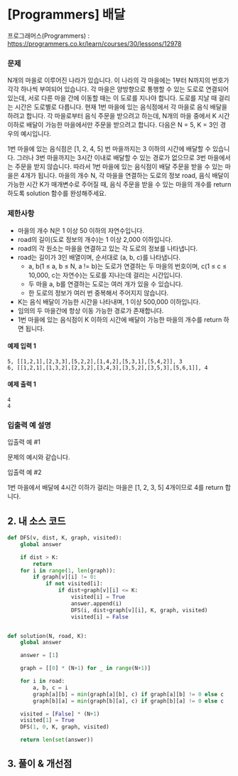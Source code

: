 # [Programmers] 배달

프로그래머스(Programmers) :  https://programmers.co.kr/learn/courses/30/lessons/12978

### 문제

N개의 마을로 이루어진 나라가 있습니다. 이 나라의 각 마을에는 1부터 N까지의 번호가 각각 하나씩 부여되어 있습니다. 각 마을은 양방향으로 통행할 수 있는 도로로 연결되어 있는데, 서로 다른 마을 간에 이동할 때는 이 도로를 지나야 합니다. 도로를 지날 때 걸리는 시간은 도로별로 다릅니다. 현재 1번 마을에 있는 음식점에서 각 마을로 음식 배달을 하려고 합니다. 각 마을로부터 음식 주문을 받으려고 하는데, N개의 마을 중에서 K 시간 이하로 배달이 가능한 마을에서만 주문을 받으려고 합니다. 다음은 N = 5, K = 3인 경우의 예시입니다.

1번 마을에 있는 음식점은 [1, 2, 4, 5] 번 마을까지는 3 이하의 시간에 배달할 수 있습니다. 그러나 3번 마을까지는 3시간 이내로 배달할 수 있는 경로가 없으므로 3번 마을에서는 주문을 받지 않습니다. 따라서 1번 마을에 있는 음식점이 배달 주문을 받을 수 있는 마을은 4개가 됩니다.
마을의 개수 N, 각 마을을 연결하는 도로의 정보 road, 음식 배달이 가능한 시간 K가 매개변수로 주어질 때, 음식 주문을 받을 수 있는 마을의 개수를 return 하도록 solution 함수를 완성해주세요.


### 제한사항

- 마을의 개수 N은 1 이상 50 이하의 자연수입니다.
- road의 길이(도로 정보의 개수)는 1 이상 2,000 이하입니다.
- road의 각 원소는 마을을 연결하고 있는 각 도로의 정보를 나타냅니다.
- road는 길이가 3인 배열이며, 순서대로 (a, b, c)를 나타냅니다.
    - a, b(1 ≤ a, b ≤ N, a != b)는 도로가 연결하는 두 마을의 번호이며, c(1 ≤ c ≤ 10,000, c는 자연수)는 도로를 지나는데 걸리는 시간입니다.
    - 두 마을 a, b를 연결하는 도로는 여러 개가 있을 수 있습니다.
    - 한 도로의 정보가 여러 번 중복해서 주어지지 않습니다.
- K는 음식 배달이 가능한 시간을 나타내며, 1 이상 500,000 이하입니다.
- 임의의 두 마을간에 항상 이동 가능한 경로가 존재합니다.
- 1번 마을에 있는 음식점이 K 이하의 시간에 배달이 가능한 마을의 개수를 return 하면 됩니다.

#### 예제 입력 1

```  
5, [[1,2,1],[2,3,3],[5,2,2],[1,4,2],[5,3,1],[5,4,2]], 3
6, [[1,2,1],[1,3,2],[2,3,2],[3,4,3],[3,5,2],[3,5,3],[5,6,1]], 4
```  

#### 예제 출력 1

```  
4
4
```  

### 입출력 예 설명

입출력 예 #1

문제의 예시와 같습니다.

입출력 예 #2

1번 마을에서 배달에 4시간 이하가 걸리는 마을은 [1, 2, 3, 5] 4개이므로 4를 return 합니다.

## 2. 내 소스 코드

```python  
def DFS(v, dist, K, graph, visited):
    global answer

    if dist > K:
        return
    for i in range(1, len(graph)):
        if graph[v][i] != 0:
            if not visited[i]:
                if dist+graph[v][i] <= K:
                    visited[i] = True
                    answer.append(i)
                    DFS(i, dist+graph[v][i], K, graph, visited)
                    visited[i] = False


def solution(N, road, K):
    global answer

    answer = [1]

    graph = [[0] * (N+1) for _ in range(N+1)]

    for i in road:
        a, b, c = i
        graph[a][b] = min(graph[a][b], c) if graph[a][b] != 0 else c
        graph[b][a] = min(graph[b][a], c) if graph[b][a] != 0 else c

    visited = [False] * (N+1)
    visited[1] = True
    DFS(1, 0, K, graph, visited)

    return len(set(answer))
```  



## 3. 풀이 & 개선점